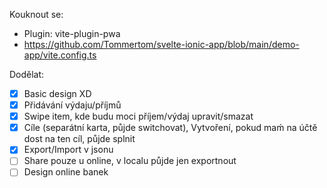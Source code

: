 Kouknout se:

-   Plugin: vite-plugin-pwa
-   https://github.com/Tommertom/svelte-ionic-app/blob/main/demo-app/vite.config.ts

Dodělat:

-   [x] Basic design XD
-   [x] Přidávání výdaju/příjmů
-   [x] Swipe item, kde budu moci příjem/výdaj upravit/smazat
-   [x] Cíle (separátní karta, půjde switchovat), Vytvoření, pokud maḿ na účtě dost na ten cíl, půjde splnit
-   [x] Export/Import v jsonu
-   [ ] Share pouze u online, v localu půjde jen exportnout
-   [ ] Design online banek
